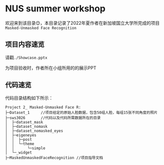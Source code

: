 # NUS summer workshop

欢迎来到该目录😊，本目录记录了2022年夏作者在新加坡国立大学所完成的项目`Masked-Unmasked Face Recognition`
## 项目内容速览
请戳`./Showcase.pptx`

为项目验收时，作者所在小组所用的的展示PPT

## 代码速览
代码目录结构如下所示：
```
Project 2_ Masked-Unmasked Face R:
├─Dataset_1		//项目给定的原始人脸数据，包含50组人脸，每组15张不同角度的照片
├─sws3026		//代码以及代码所需数据所在的目录
│  ├─dataset_mask
│  ├─dataset_nomask
│  ├─dataset_nomasked_eyes
│  ├─eigeneyes
│  │  ├─post
│  │  └─theme
│  │      └─simple
│  └─_widget
├─MaskedUnmaskedFaceRecognition //项目指导文档
```